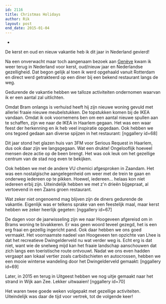 ```yaml
---
id: 2116
title: Christmas Holidays
author: Rik
layout: post
end_date: 2015-01-04
---
```

-
De kerst en oud en nieuw vakantie heb ik dit jaar in Nederland gevierd!

Na een onverwacht maar toch aangenaam bezoek aan <a href="http://csbnw.no-ip.org:38/?p=2103" title="Genève">Genève</a> kwam ik weer terug in Nederland voor kerst, oud/nieuw jaar en Nederlandse gezelligheid. Dat begon gelijk al toen ik werd opgehaald vanuit Rotterdam en direct werd getrakteerd op een diner bij een bekend restaurant langs de weg.

Gedurende de vakantie hebben we talloze activiteiten ondernomen waarvan ik er een aantal zal uitlichten.

Omdat Bram onlangs is verhuisd heeft hij zijn nieuwe woning gevuld met allerlei fraaie nieuwe meubelstukken. De topstukken komen bij de IKEA vandaan. Omdat ik ook voornemens ben om een aantal nieuwe spullen aan te schaffen, zijn we naar de IKEA in Haarlem gegaan. Het was een waar feest der herkenning en ik heb veel inspiratie opgedaan. Ook hebben we ons tegoed gedaan aan diverse spijzen in het restaurant:
[nggallery id=68]

Dit jaar stond het glazen huis van 3FM voor Serious Request in Haarlem, dus ook daar zijn we langsgegaan. Wat een drukte! Ongelooflijk hoeveel mensen deze actie op de been brengt. Het was ook leuk om het gezellige centrum van de stad nog even te bekijken.

Ook hebben we met de andere VU chemici afgesproken in Zaandam. Het was een nostalgische aangelegenheid om weer met de trein te gaan en onderweg iedereen op te pikken. Hoewel, iedereen... helaas kon niet iedereen erbij zijn. Uiteindelijk hebben we met z'n drieën bijgepraat, al vertoevend in een Zaans groen restaurant.

Wat zeker niet ongenoemd mag blijven zijn de diners gedurende de vakantie. Eigenlijk was er telkens sprake van een feestelijk maal, maar kerst hebben we zeker heerlijk gegeten:
[nggallery id=67]

De dagen voor de jaarwisseling zijn we naar Hoogeveen afgereisd om in Brams woning te bivakkeren. Er was geen woord teveel gezegd, het is een erg fraai en gezellig ingericht pand. Ook daar hebben we ons goed vermaakt. Het voornaamste nadeel van Hoogeveen ten opzichte van Lhee is dat het recreatieve Dwingelderveld nu wat verder weg is. Echt erg is dat niet, want wie de snelweg mijd kan het fraaie landschap aanschouwen dat zich langs een toeristische route ontvouwt. Nadat we ons even hadden vergaapt aan lokaal vertier zoals carbidschieten en autocrossen, hebben we een mooie winterse wandeling door het Dwingelderveld gemaakt:
[nggallery id=69]

Later, in 2015 en terug in Uitgeest hebben we nog uitje gemaakt naar het strand in Wijk aan Zee. Lekker uitwaaien!
[nggallery id=70]

Het waren twee goede weken volgepakt met gezellige activiteiten. Uiteindelijk was daar de tijd voor vertrek, tot de volgende keer!